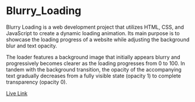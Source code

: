 # Blurry_Loading

Blurry Loading is a web development project that utilizes HTML, CSS, and JavaScript to create a dynamic loading animation. Its main purpose is to showcase the loading progress of a website while adjusting the background blur and text opacity.

The loader features a background image that initially appears blurry and progressively becomes clearer as the loading progresses from 0 to 100. In tandem with the background transition, the opacity of the accompanying text gradually decreases from a fully visible state (opacity 1) to complete transparency (opacity 0).

[Live Link](https://black-cat01.github.io/Blurry_Loading/) 
